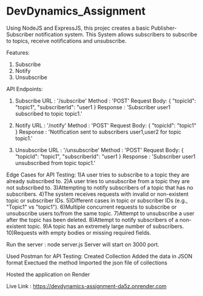 # DevDynamics_Assignment

Using NodeJS and ExpressJS, this projec creates a basic Publisher-Subscriber notification system. This System allows subscribers to subscribe to topics, receive notifications and unsubscribe.

Features:
1. Subscribe
2. Notify
3. Unsubscribe

API Endpoints:
1. Subscribe
   URL : '/subscribe'
   Method : 'POST'
   Request Body:
   {
     "topicId": "topic1",
     "subscriberId": "user1
   }
   Response : 'Subscriber user1 subscribed to topic topic1.'

2. Notify
   URL : '/notify'
   Method : 'POST'
   Request Body:
   {
     "topicId": "topic1"
   }
   Response : 'Notification sent to subscribers user1,user2 for topic topic1.'

3. Unsubscribe
   URL : '/unsubscribe'
   Method : 'POST'
   Request Body:
   {
     "topicId": "topic1",
     "subscriberId": "user1
   }
   Response : 'Subscriber user1 unsubscribed from topic topic1.'

Edge Cases for API Testing:
1)A user tries to subscribe to a topic they are already subscribed to.
2)A user tries to unsubscribe from a topic they are not subscribed to.
3)Attempting to notify subscribers of a topic that has no subscribers.
4)The system receives requests with invalid or non-existent topic or subscriber IDs.
5)Different cases in topic or subscriber IDs (e.g., "Topic1" vs "topic1").
6)Multiple concurrent requests to subscribe or unsubscribe users to/from the same topic.
7)Attempt to unsubscribe a user after the topic has been deleted.
8)Attempt to notify subscribers of a non-existent topic.
9)A topic has an extremely large number of subscribers.
10)Requests with empty bodies or missing required fields.


Run the server : node server.js
Server will start on 3000 port.

Used Postman for API Testing:
Created Collection
Added the data in JSON format
Exectued the method
Imported the json file of collections

Hosted the application on Render

Live Link : https://devdynamics-assignment-da5z.onrender.com
   
